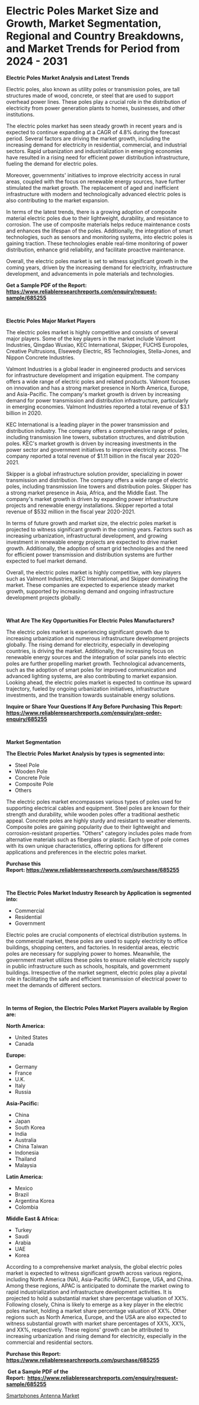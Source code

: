 <p><h1>Electric Poles Market Size and Growth, Market Segmentation, Regional and Country Breakdowns, and Market Trends for Period from 2024 -  2031</h1></p><p><strong>Electric Poles Market Analysis and Latest Trends</strong></p>
<p><p>Electric poles, also known as utility poles or transmission poles, are tall structures made of wood, concrete, or steel that are used to support overhead power lines. These poles play a crucial role in the distribution of electricity from power generation plants to homes, businesses, and other institutions.</p><p>The electric poles market has seen steady growth in recent years and is expected to continue expanding at a CAGR of 4.8% during the forecast period. Several factors are driving the market growth, including the increasing demand for electricity in residential, commercial, and industrial sectors. Rapid urbanization and industrialization in emerging economies have resulted in a rising need for efficient power distribution infrastructure, fueling the demand for electric poles.</p><p>Moreover, governments' initiatives to improve electricity access in rural areas, coupled with the focus on renewable energy sources, have further stimulated the market growth. The replacement of aged and inefficient infrastructure with modern and technologically advanced electric poles is also contributing to the market expansion.</p><p>In terms of the latest trends, there is a growing adoption of composite material electric poles due to their lightweight, durability, and resistance to corrosion. The use of composite materials helps reduce maintenance costs and enhances the lifespan of the poles. Additionally, the integration of smart technologies, such as sensors and monitoring systems, into electric poles is gaining traction. These technologies enable real-time monitoring of power distribution, enhance grid reliability, and facilitate proactive maintenance.</p><p>Overall, the electric poles market is set to witness significant growth in the coming years, driven by the increasing demand for electricity, infrastructure development, and advancements in pole materials and technologies.</p></p>
<p><strong>Get a Sample PDF of the Report:&nbsp; <a href="https://www.reliableresearchreports.com/enquiry/request-sample/685255">https://www.reliableresearchreports.com/enquiry/request-sample/685255</a></strong></p>
<p>&nbsp;</p>
<p><strong>Electric Poles Major Market Players</strong></p>
<p><p>The electric poles market is highly competitive and consists of several major players. Some of the key players in the market include Valmont Industries, Qingdao Wuxiao, KEC International, Skipper, FUCHS Europoles, Creative Pultrusions, Elsewedy Electric, RS Technologies, Stella-Jones, and Nippon Concrete Industries.</p><p>Valmont Industries is a global leader in engineered products and services for infrastructure development and irrigation equipment. The company offers a wide range of electric poles and related products. Valmont focuses on innovation and has a strong market presence in North America, Europe, and Asia-Pacific. The company's market growth is driven by increasing demand for power transmission and distribution infrastructure, particularly in emerging economies. Valmont Industries reported a total revenue of $3.1 billion in 2020.</p><p>KEC International is a leading player in the power transmission and distribution industry. The company offers a comprehensive range of poles, including transmission line towers, substation structures, and distribution poles. KEC's market growth is driven by increasing investments in the power sector and government initiatives to improve electricity access. The company reported a total revenue of $1.11 billion in the fiscal year 2020-2021.</p><p>Skipper is a global infrastructure solution provider, specializing in power transmission and distribution. The company offers a wide range of electric poles, including transmission line towers and distribution poles. Skipper has a strong market presence in Asia, Africa, and the Middle East. The company's market growth is driven by expanding power infrastructure projects and renewable energy installations. Skipper reported a total revenue of $532 million in the fiscal year 2020-2021.</p><p>In terms of future growth and market size, the electric poles market is projected to witness significant growth in the coming years. Factors such as increasing urbanization, infrastructural development, and growing investment in renewable energy projects are expected to drive market growth. Additionally, the adoption of smart grid technologies and the need for efficient power transmission and distribution systems are further expected to fuel market demand.</p><p>Overall, the electric poles market is highly competitive, with key players such as Valmont Industries, KEC International, and Skipper dominating the market. These companies are expected to experience steady market growth, supported by increasing demand and ongoing infrastructure development projects globally.</p></p>
<p>&nbsp;</p>
<p><strong>What Are The Key Opportunities For Electric Poles Manufacturers?</strong></p>
<p><p>The electric poles market is experiencing significant growth due to increasing urbanization and numerous infrastructure development projects globally. The rising demand for electricity, especially in developing countries, is driving the market. Additionally, the increasing focus on renewable energy sources and the integration of solar panels into electric poles are further propelling market growth. Technological advancements, such as the adoption of smart poles for improved communication and advanced lighting systems, are also contributing to market expansion. Looking ahead, the electric poles market is expected to continue its upward trajectory, fueled by ongoing urbanization initiatives, infrastructure investments, and the transition towards sustainable energy solutions.</p></p>
<p><strong>Inquire or Share Your Questions If Any Before Purchasing This Report: <a href="https://www.reliableresearchreports.com/enquiry/pre-order-enquiry/685255">https://www.reliableresearchreports.com/enquiry/pre-order-enquiry/685255</a></strong></p>
<p>&nbsp;</p>
<p><strong>Market Segmentation</strong></p>
<p><strong>The Electric Poles Market Analysis by types is segmented into:</strong></p>
<p><ul><li>Steel Pole</li><li>Wooden Pole</li><li>Concrete Pole</li><li>Composite Pole</li><li>Others</li></ul></p>
<p><p>The electric poles market encompasses various types of poles used for supporting electrical cables and equipment. Steel poles are known for their strength and durability, while wooden poles offer a traditional aesthetic appeal. Concrete poles are highly sturdy and resistant to weather elements. Composite poles are gaining popularity due to their lightweight and corrosion-resistant properties. "Others" category includes poles made from alternative materials such as fiberglass or plastic. Each type of pole comes with its own unique characteristics, offering options for different applications and preferences in the electric poles market.</p></p>
<p><strong>Purchase this Report:&nbsp;<a href="https://www.reliableresearchreports.com/purchase/685255">https://www.reliableresearchreports.com/purchase/685255</a></strong></p>
<p>&nbsp;</p>
<p><strong>The Electric Poles Market Industry Research by Application is segmented into:</strong></p>
<p><ul><li>Commercial</li><li>Residential</li><li>Government</li></ul></p>
<p><p>Electric poles are crucial components of electrical distribution systems. In the commercial market, these poles are used to supply electricity to office buildings, shopping centers, and factories. In residential areas, electric poles are necessary for supplying power to homes. Meanwhile, the government market utilizes these poles to ensure reliable electricity supply in public infrastructure such as schools, hospitals, and government buildings. Irrespective of the market segment, electric poles play a pivotal role in facilitating the safe and efficient transmission of electrical power to meet the demands of different sectors.</p></p>
<p>&nbsp;</p>
<p><strong>In terms of Region, the Electric Poles Market Players available by Region are:</strong></p>
<p>
    <p> <strong> North America: </strong>
        <ul>
            <li>United States</li>
            <li>Canada</li>
        </ul>
        </p> 
    <p> <strong> Europe: </strong>
        <ul>
            <li>Germany</li>
            <li>France</li>
            <li>U.K.</li>
            <li>Italy</li>
            <li>Russia</li>
        </ul>
        </p> 
    <p> <strong> Asia-Pacific: </strong>
        <ul>
            <li>China</li>
            <li>Japan</li>
            <li>South Korea</li>
            <li>India</li>
            <li>Australia</li>
            <li>China Taiwan</li>
            <li>Indonesia</li>
            <li>Thailand</li>
            <li>Malaysia</li>
        </ul>
        </p> 
    <p> <strong> Latin America: </strong>
        <ul>
            <li>Mexico</li>
            <li>Brazil</li>
            <li>Argentina Korea</li>
            <li>Colombia</li>
        </ul>
        </p> 
    <p> <strong> Middle East & Africa: </strong>
        <ul>
            <li>Turkey</li>
            <li>Saudi</li>
            <li>Arabia</li>
            <li>UAE</li>
            <li>Korea</li>
        </ul>
    </p>
    </p>
<p><p>According to a comprehensive market analysis, the global electric poles market is expected to witness significant growth across various regions, including North America (NA), Asia-Pacific (APAC), Europe, USA, and China. Among these regions, APAC is anticipated to dominate the market owing to rapid industrialization and infrastructure development activities. It is projected to hold a substantial market share percentage valuation of XX%. Following closely, China is likely to emerge as a key player in the electric poles market, holding a market share percentage valuation of XX%. Other regions such as North America, Europe, and the USA are also expected to witness substantial growth with market share percentages of XX%, XX%, and XX%, respectively. These regions' growth can be attributed to increasing urbanization and rising demand for electricity, especially in the commercial and residential sectors.</p></p>
<p><strong>Purchase this Report: <a href="https://www.reliableresearchreports.com/purchase/685255">https://www.reliableresearchreports.com/purchase/685255</a></strong></p>
<p>&nbsp;<strong>Get a Sample PDF of the Report:&nbsp;&nbsp;<a href="https://www.reliableresearchreports.com/enquiry/request-sample/685255">https://www.reliableresearchreports.com/enquiry/request-sample/685255</a></strong></p>
<p><strong></strong></p>
<p><p><a href="https://github.com/Chiragrp25/Market-Research-Report-List-2/blob/main/smartphones-antenna-market.md">Smartphones Antenna Market</a></p></p>